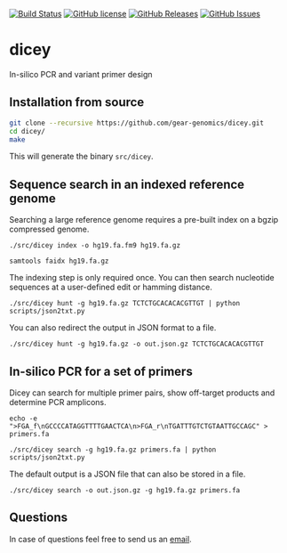 [![Build Status](https://travis-ci.org/gear-genomics/dicey.svg?branch=master)](https://travis-ci.org/gear-genomics/dicey)
[![GitHub license](https://img.shields.io/badge/License-GPLv3-blue.svg)](https://raw.githubusercontent.com/gear-genomics/dicey/master/LICENSE)
[![GitHub Releases](https://img.shields.io/github/release/gear-genomics/dicey.svg)](https://github.com/gear-genomics/dicey/releases)
[![GitHub Issues](https://img.shields.io/github/issues/gear-genomics/dicey.svg)](https://github.com/gear-genomics/dicey/issues)

# dicey

In-silico PCR and variant primer design


## Installation from source

```bash
git clone --recursive https://github.com/gear-genomics/dicey.git
cd dicey/
make
```

This will generate the binary `src/dicey`.


## Sequence search in an indexed reference genome

Searching a large reference genome requires a pre-built index on a bgzip compressed genome.

`./src/dicey index -o hg19.fa.fm9 hg19.fa.gz`

`samtools faidx hg19.fa.gz`

The indexing step is only required once. You can then search nucleotide sequences at a user-defined edit or hamming distance.

`./src/dicey hunt -g hg19.fa.gz TCTCTGCACACACGTTGT | python scripts/json2txt.py`

You can also redirect the output in JSON format to a file.

`./src/dicey hunt -g hg19.fa.gz -o out.json.gz TCTCTGCACACACGTTGT`


## In-silico PCR for a set of primers

Dicey can search for multiple primer pairs, show off-target products and determine PCR amplicons.

`echo -e ">FGA_f\nGCCCCATAGGTTTTGAACTCA\n>FGA_r\nTGATTTGTCTGTAATTGCCAGC" > primers.fa`

`./src/dicey search -g hg19.fa.gz primers.fa | python scripts/json2txt.py`

The default output is a JSON file that can also be stored in a file.

`./src/dicey search -o out.json.gz -g hg19.fa.gz primers.fa`


## Questions

In case of questions feel free to send us an [email](https://www-db.embl.de/EMBLPersonGroup-PersonPicture/MailForm/?recipient=ggenomics).
